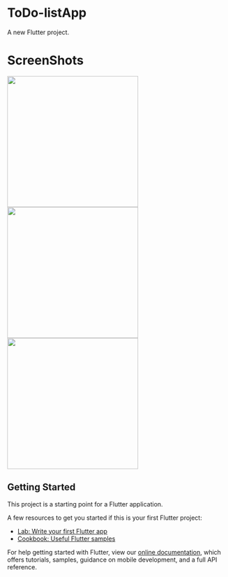 # ToDo-listApp

A new Flutter project.

# ScreenShots


<img src="https://user-images.githubusercontent.com/72389100/143780973-20e7def2-d5af-48ca-a468-747ac0d9d767.png" width="300">

<img src="https://user-images.githubusercontent.com/72389100/143781322-123a4a97-010a-4c09-8522-89882d2eedb7.png" width="300">

<img src="https://user-images.githubusercontent.com/72389100/143781324-22b3fb8c-b83f-4086-a74c-1b2c959784d9.png" width=300>




## Getting Started

This project is a starting point for a Flutter application.

A few resources to get you started if this is your first Flutter project:

- [Lab: Write your first Flutter app](https://flutter.dev/docs/get-started/codelab)
- [Cookbook: Useful Flutter samples](https://flutter.dev/docs/cookbook)

For help getting started with Flutter, view our
[online documentation](https://flutter.dev/docs), which offers tutorials,
samples, guidance on mobile development, and a full API reference.
